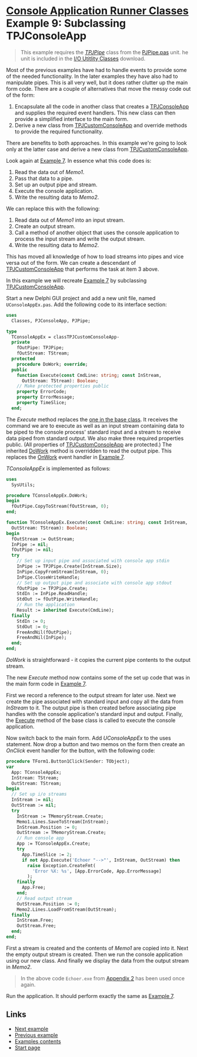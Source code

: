 # [Console Application Runner Classes](../../ConsoleApp.md) Example 9: Subclassing TPJConsoleApp

> This example requires the [_TPJPipe_](../../IOUtils/API/TPJPipe.md) class from the [PJPipe.pas](../../IOUtils/API/PJPipe.md) unit. he unit is included in the [I/O Utitlity Classes](https://delphidabbler.com/software/ioutils/download) download.

Most of the previous examples have had to handle events to provide some of the needed functionality. In the later examples they have also had to manipulate pipes. This is all very well, but it does rather clutter up the main form code. There are a couple of alternatives that move the messy code out of the form:

1. Encapsulate all the code in another class that creates a [TPJConsoleApp](../API/TPJConsoleApp.md) and supplies the required event handlers. This new class can then provide a simplified interface to the main form.
2. Derive a new class from [TPJCustomConsoleApp](../API/TPJCustomConsoleApp.md) and override methods to provide the required functionality.

There are benefits to both approaches. In this example we're going to look only at the latter case and derive a new class from [TPJCustomConsoleApp](../API/TPJCustomConsoleApp.md).

Look again at [Example 7](../Examples/Example7.md). In essence what this code does is:

1. Read the data out of _Memo1_.
2. Pass that data to a pipe.
3. Set up an output pipe and stream.
4. Execute the console application.
5. Write the resulting data to _Memo2_.

We can replace this with the following:

1. Read data out of _Memo1_ into an input stream.
2. Create an output stream.
3. Call a method of another object that uses the console application to process the input stream and write the output stream.
4. Write the resulting data to _Memo2_.

This has moved all knowledge of how to load streams into pipes and vice versa out of the form. We can create a descendant of [TPJCustomConsoleApp](../API/TPJCustomConsoleApp.md) that performs the task at item 3 above.

In this example we will recreate [Example 7](../Examples/Example7.md) by subclassing [TPJCustomConsoleApp](../API/TPJCustomConsoleApp.md).

Start a new Delphi GUI project and add a new unit file, named `UConsoleAppEx.pas`. Add the following code to its interface section:

```pascal
uses
  Classes, PJConsoleApp, PJPipe;

type
  TConsoleAppEx = classTPJCustomConsoleApp-
  private
    fOutPipe: TPJPipe;
    fOutStream: TStream;
  protected
    procedure DoWork; override;
  public
    function Execute(const CmdLine: string; const InStream,
      OutStream: TStream): Boolean;
    // Make protected properties public
    property ErrorCode;
    property ErrorMessage;
    property TimeSlice;
  end;
```

The _Execute_ method replaces the [one in the base class](../API/TPJCustomConsoleApp-Execute.md). It receives the command we are to execute as well as an input stream containing data to be piped to the console process' standard input and a stream to receive data piped from standard output. We also make three required properties public. (All properties of [TPJCustomConsoleApp](../API/TPJCustomConsoleApp.md) are protected.) The inherited [DoWork](../API/TPJCustomConsoleApp-DoWork.md) method is overridden to read the output pipe. This replaces the [OnWork](../API/TPJCustomConsoleApp-OnWork.md) event handler in [Example 7](../Examples/Example7.md).

_TConsoleAppEx_ is implemented as follows:

```pascal
uses
  SysUtils;

procedure TConsoleAppEx.DoWork;
begin
  fOutPipe.CopyToStream(fOutStream, 0);
end;

function TConsoleAppEx.Execute(const CmdLine: string; const InStream,
  OutStream: TStream): Boolean;
begin
  fOutStream := OutStream;
  InPipe := nil;
  fOutPipe := nil;
  try
    // Set up input pipe and associated with console app stdin
    InPipe := TPJPipe.Create(InStream.Size);
    InPipe.CopyFromStream(InStream, 0);
    InPipe.CloseWriteHandle;
    // Set up output pipe and associate with console app stdout
    fOutPipe := TPJPipe.Create;
    StdIn := InPipe.ReadHandle;
    StdOut := fOutPipe.WriteHandle;
    // Run the application
    Result := inherited Execute(CmdLine);
  finally
    StdIn := 0;
    StdOut := 0;
    FreeAndNil(fOutPipe);
    FreeAndNil(InPipe);
  end;
end;
```

_DoWork_ is straightforward - it copies the current pipe contents to the output stream.

The new _Execute_ method now contains some of the set up code that was in the main form code in [Example 7](../Examples/Example7.md).

First we record a reference to the output stream for later use. Next we create the pipe associated with standard input and copy all the data from _InStream_ to it. The output pipe is then created before associating pipe handles with the console application's standard input and output. Finally, the [Execute](../API/TPJCustomConsoleApp-Execute.md) method of the base class is called to execute the console application.

Now switch back to the main form. Add _UConsoleAppEx_ to the uses statement. Now drop a button and two memos on the form then create an _OnClick_ event handler for the button, with the following code:

```pascal
procedure TForm1.Button1Click(Sender: TObject);
var
  App: TConsoleAppEx;
  InStream: TStream;
  OutStream: TStream;
begin
  // Set up i/o streams
  InStream := nil;
  OutStream := nil;
  try
    InStream := TMemoryStream.Create;
    Memo1.Lines.SaveToStream(InStream);
    InStream.Position := 0;
    OutStream := TMemoryStream.Create;
    // Run console app
    App := TConsoleAppEx.Create;
    try
      App.TimeSlice := 2;
      if not App.Execute('Echoer "-->"', InStream, OutStream) then
        raise Exception.CreateFmt(
          'Error %X: %s', [App.ErrorCode, App.ErrorMessage]
        );
    finally
      App.Free;
    end;
    // Read output stream
    OutStream.Position := 0;
    Memo2.Lines.LoadFromStream(OutStream);
  finally
    InStream.Free;
    OutStream.Free;
  end;
end;
```

First a stream is created and the contents of _Memo1_ are copied into it. Next the empty output stream is created. Then we run the console application using our new class. And finally we display the data from the output stream in _Memo2_.

> In the above code `Echoer.exe` from [Appendix 2](../Appendices/Appendix2.md) has been used once again.

Run the application. It should perform exactly the same as [Example 7](../Examples/Example7.md).

## Links

* [Next example](./Example10.md)
* [Previous example](./Example8.md)
* [Examples contents](../Examples.md)
* [Start page](../../ConsoleApp.md)

